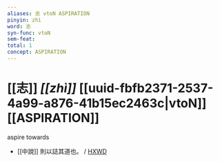```yaml
---
aliases: 志 vtoN ASPIRATION
pinyin: zhì
word: 志
syn-func: vtoN
sem-feat: 
total: 1
concept: ASPIRATION 
---
```

# [[志]] *[[zhì]]*  [[uuid-fbfb2371-2537-4a99-a876-41b15ec2463c|vtoN]] [[ASPIRATION]]
aspire towards
 - [[中說]] 則以誌其道也。 / [HXWD](https://hxwd.org/textview.html?location=KR3a0014_tls_001-1a.10)
